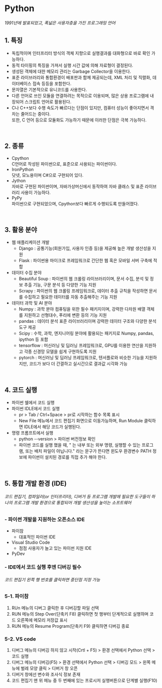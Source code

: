 # Python   
###### 1991년에 발표되었고, 폭넓은 사용자층을 가진 프로그래밍 언어    

## 1. 특징    
- 독립적이며 인터프리터 방식의 객체 지향으로 실행결과를 대화형으로 바로 확인 가능하다.       
- 동적 타이핑의 특징을 가져서 실행 시간 값에 의해 자료형이 결정된다.      
- 생성된 객체에 대한 메모리 관리는 Garbage Collector을 이용한다.   
- 표준 라이브러리와 통합환경이 배포판과 함께 제공되는데, XML 처리 및 직렬화, 데이터베이스 접속 등등을 포함한다.    
- 문자열은 기본적으로 유니코드를 사용한다.    
- 다른 언어로 쓰인 모듈을 연결하려는 목적으로 이용되며, 많은 상용 프로그램에 내장되어 스크립트 언어로 활용된다.       
- C나 C++보다 수행 속도가 빠르다는 단점이 있지만, 컴퓨터 성능이 좋아지면서 격차는 줄어드는 중이다.     
또한, C 언어 등으로 모듈화도 가능하기 때문에 이러한 단점은 극복 가능하다.        

</br>   

## 2. 종류   
- Cpython     
C언어로 작성된 파이썬으로, 표준으로 사용되는 파이썬이다.      
- IronPython      
닷넷, 모노용이며 C#으로 구현되어 있다.     
- Jython      
자바로 구현된 파이썬이며, 자바가상머신에서 동작하여 자바 클래스 및 표준 라이브러리 사용이 가능하다.   
- PyPy    
파이썬으로 구현되었으며, Cpython보다 빠르게 수행되도록 만들어졌다.      

</br>   

## 3. 활용 분야   
- 웹 애플리케이션 개발   
  - Django : 공통기능(회원가입, 사용자 인증 등)을 제공해 높은 개발 생산성을 지원    
  - Flask : 파이썬용 마이크로 프레임워크로 간단한 웹 혹은 모바일 서버 구축에 적합     
- 데이터 수집 분야   
  - Beautiful Soup : 파이썬의 웹 크롤링 라이브러리이며, 문서 수집, 분석 및 정보 추출 기능, 구문 분석 등 다양한 기능 지원   
  - Scrapy : 파이썬의 웹 크롤링 프레임워크로, 데이터 추출 규칙을 작성하면 문서를 수집하고 필요한 데이터를 자동 추출해주는 기능 지원   
- 데이터 과학 및 AI 분야   
  - Numpy : 과학 분야 컴퓨팅을 위한 필수 패키지이며, 강력한 다차원 배열 객체를 지원하고 선형대수, 푸리에 변환 등의 기능 지원   
  - pandas : 데이터 분석 표준 라이브러리이며 강력한 데이터 구조와 다양한 분석 도구 제공    
  - Scipy : 수학, 과학, 엔지니어링 분야에 활용되는 패키지로 Numpy, pandas, ipython 등 포함   
  - tensorflow : 머신러닝 및 딥러닝 프레임워크로, GPU를 이용한 연산을 지원하고 각종 신경망 모델을 쉽게 구현하도록 지원   
  - pytorch : 머신러닝 및 딥러닝 프레임워크로, 텐서플로와 비슷한 기능을 지원하지만, 코드가 보다 더 간결하고 실시간으로 결과값 시각화 가능        

</br>   

## 4. 코드 실행   
- 파이썬 쉘에서 코드 실행   
- 파이썬 IDLE에서 코드 실행    
  - pr > Tab / Ctrl+Space > pr로 시작하는 함수 목록 표시   
  - New File 메뉴에서 코드 편집기 화면으로 이동가능하며, Run Module 클릭하면 IDLE에서 해당 코드가 실행된다.   
- 명령 프롬프트에서 실행   
  - python --version > 파이썬 버전정보 확인   
  - 파이썬 코드를 실행 했을 때, "   는 내부 또는 외부 명령, 실행할 수 있는 프로그램, 또는 배치 파일이 아닙니다." 라는 문구가 뜬다면 
  윈도우 환경변수 PATH 정보에 파이썬이 설치된 경로를 직접 추가 해야 한다.   

</br>   
  
## 5. 통합 개발 환경 (IDE)   
###### 코드 편집기, 컴파일러(or 인터프리터), 디버거 등 프로그램 개발에 필요한 도구들이 하나의 프로그램 개발 환경으로 통합되어 개발 생산성을 높이는 소프트웨어   
### - 파이썬 개발을 지원하는 오픈소스 IDE   
- 파이참      
  - 대표적인 파이썬 IDE   
- Visual Studio Code      
  - 점점 사용자가 늘고 있는 파이썬 지원 IDE
- PyDev   

### - IDE에서 코드 실행 후엔 디버깅 필수     
###### 코드 편집기 왼쪽 행 번호를 클릭하면 중단점 지정 가능
### 5-1. 파이참   
1. RUn 메뉴의 디버그 클릭한 후 디버깅할 파일 선택       
2. RUN 메뉴의 Step Over(단축키 F8) 클릭하면 첫 행부터 단계적으로 실행하며 코드 오른쪽에 메모리 저장값 표시   
3. RUN 메뉴의 Resume Program(단축키 F9) 클릭하면 디버깅 종료      
   
### 5-2. VS code   
1. 디버그 메뉴의 디버깅 하지 않고 시작(Crtl + F5) > 환경 선택에서 Python 선택 > 코드 실행   
2. 디버그 메뉴의 디버깅(F5) > 환경 선택에서 Python 선택 > 디버깅 모드 > 왼쪽 메뉴에 벌레 모양 클릭 > 디버거 창 오픈   
3. 디버거 창에선 변수와 조사식 정보 존재
4. 코드 편집기 맨 위 메뉴 중 두 번째에 있는 프로시저 실행버튼으로 단계별 실행(F10)    

</br>   
 







